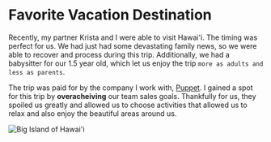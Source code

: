 # Favorite Vacation Destination

Recently, my partner Krista and I were able to visit Hawai'i. The timing was perfect for us. We had just had some devastating family news, so we were able to recover and process during this trip. Additionally, we had a babysitter for our 1.5 year old, which let us enjoy the trip <code>more as adults and less as parents</code>.

The trip was paid for by the company I work with, [Puppet](http://puppet.com). I gained a spot for this trip by **overacheiving** our team sales goals. Thankfully for us, they spoiled us greatly and allowed us to choose activities that allowed us to relax and also enjoy the beautiful areas around us.

![Big Island of Hawai'i](https://backroads-web.s3.amazonaws.com/images/trips/2018/slideshow/MHWI-hawaii-big-island-multi-adventure-tour-4.jpg)